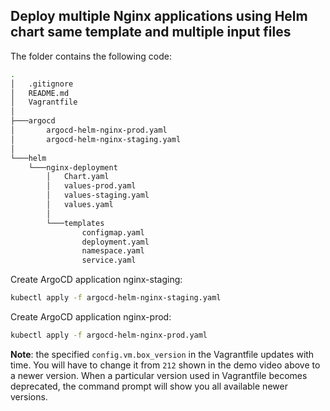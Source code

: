 
## Deploy multiple Nginx applications using Helm chart same template and multiple input files

The folder contains the following code:
```bash
.
│   .gitignore
│   README.md
│   Vagrantfile
│
├───argocd
│       argocd-helm-nginx-prod.yaml
│       argocd-helm-nginx-staging.yaml
│
└───helm
    └───nginx-deployment
        │   Chart.yaml
        │   values-prod.yaml
        │   values-staging.yaml
        │   values.yaml
        │
        └───templates
                configmap.yaml
                deployment.yaml
                namespace.yaml
                service.yaml
```

Create ArgoCD application nginx-staging:

```bash
kubectl apply -f argocd-helm-nginx-staging.yaml
```

Create ArgoCD application nginx-prod:

```bash
kubectl apply -f argocd-helm-nginx-prod.yaml
```

**Note**: the specified `config.vm.box_version` in the Vagrantfile updates with time. You will have to change it from `212` shown in the demo video above to a newer version. When a particular version used in Vagrantfile becomes deprecated, the command prompt will show you all available newer versions. 


